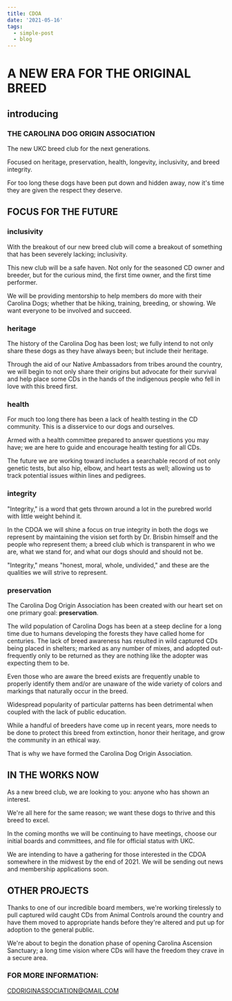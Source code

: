 ```yaml
---
title: CDOA
date: '2021-05-16'
tags:
  - simple-post
  - blog
---
```

# A NEW ERA FOR THE ORIGINAL BREED

## introducing

### THE CAROLINA DOG ORIGIN ASSOCIATION

The new UKC breed club for the next generations.

Focused on heritage, preservation, health, longevity, inclusivity, and breed integrity.

For too long these dogs have been put down and hidden away, now it's time they are given the respect they deserve.

## FOCUS FOR THE FUTURE

### inclusivity

With the breakout of our new breed club will come a breakout of something that has been severely
lacking; inclusivity.

This new club will be a safe haven. Not only for the seasoned CD owner and breeder, but for the curious mind, the first time owner, and the first time performer.

We will be providing mentorship to help members do more with their Carolina Dogs; whether that be hiking, training, breeding, or showing. We want everyone to be involved and succeed.

### heritage

The history of the Carolina Dog has been lost; we fully intend to not only share these dogs as they have always been; but include their heritage.

Through the aid of our Native Ambassadors from tribes around the country, we will begin to not only share their origins but advocate for their survival and help place some CDs in the hands of the indigenous people who fell in love with this breed first.

### health

For much too long there has been a lack of health testing in the CD community. This is a disservice to our dogs and ourselves.

Armed with a health committee prepared to answer questions you may have; we are here to guide and encourage health testing for all CDs.

The future we are working toward includes a searchable record of not only genetic tests, but also hip, elbow, and heart tests as well; allowing us to track potential issues within lines and pedigrees.

### integrity

"Integrity," is a word that gets thrown around a lot in the purebred world with little weight behind it.

In the CDOA we will shine a focus on true integrity in both the dogs we represent by maintaining the vision set forth by Dr. Brisbin himself and the people who represent them; a breed club which is transparent in who we are, what we stand for, and what our dogs should and should not be.

"Integrity," means "honest, moral, whole, undivided," and these are the qualities we will strive to represent.


### preservation

The Carolina Dog Origin Association has been created with our heart set on one primary goal: **preservation**.

The wild population of Carolina Dogs has been at a steep decline for a long time due to humans developing the forests they have called home for centuries. The lack of breed awareness has resulted in wild captured CDs being placed in shelters; marked as any number of mixes, and adopted out-frequently only to be returned as they are nothing like the adopter was expecting them to be.

Even those who are aware the breed exists are frequently unable to properly identify them and/or are unaware of the wide variety of colors and markings that naturally occur in the breed.

Widespread popularity of particular patterns has been detrimental when coupled with the lack of public education.

While a handful of breeders have come up in recent years, more needs to be done to protect this breed from extinction, honor their heritage, and grow the community in an ethical way.

That is why we have formed the Carolina Dog Origin Association.

## IN THE WORKS NOW

As a new breed club, we are looking to you: anyone who has shown an interest.

We're all here for the same reason; we want these dogs to thrive and this breed to excel.

In the coming months we will be continuing to have meetings, choose our initial boards and committees, and file for official status with UKC.

We are intending to have a gathering for those interested in the CDOA somewhere in the midwest by the end of 2021. We will be sending out news and membership applications soon.

## OTHER PROJECTS

Thanks to one of our incredible board members, we're working tirelessly to pull captured wild caught CDs from Animal Controls around the country and have them moved to appropriate hands before they're altered and put up for adoption to the general public.

We're about to begin the donation phase of opening Carolina Ascension Sanctuary; a long time vision where CDs will have the freedom they crave in a secure area.

### FOR MORE INFORMATION:
CDORIGINASSOCIATION@GMAIL.COM
